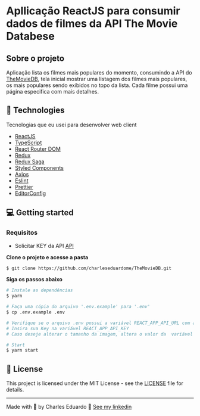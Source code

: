 # Apllicação ReactJS para consumir dados de filmes da API The Movie Databese

## Sobre o projeto

Aplicação lista os filmes mais populares do momento, consumindo a API do [TheMovieDB](https://developers.themoviedb.org/), tela inicial mostrar uma listagem dos filmes mais populares, os mais populares sendo exibidos no topo da lista. Cada filme possui uma página especifica com mais detalhes.

## 🚀 Technologies

Tecnologias que eu usei para desenvolver web client

- [ReactJS](https://reactjs.org/)
- [TypeScript](https://www.typescriptlang.org/)
- [React Router DOM](https://reacttraining.com/react-router/)
- [Redux](https://redux.js.org/)
- [Redux Saga](https://redux-saga.js.org/)
- [Styled Components](https://styled-components.com/)
- [Axios](https://github.com/axios/axios)
- [Eslint](https://eslint.org/)
- [Prettier](https://prettier.io/)
- [EditorConfig](https://editorconfig.org/)

## 💻 Getting started

### Requisitos

- Solicitar KEY da API [API](https://developers.themoviedb.org/3/getting-started/introduction)

**Clone o projeto e acesse a pasta**

```bash
$ git clone https://github.com/charleseduardome/TheMovieDB.git
```

**Siga os passos abaixo**

```bash
# Instale as dependências
$ yarn

# Faça uma cópia do arquivo '.env.example' para '.env'
$ cp .env.example .env

# Verifique se o arquivo .env possui a variável REACT_APP_API_URL com a url da API
# Insira sua Key na variável REACT_APP_API_KEY
# Caso deseje alterar o tamanho da imagem, altera o valor da  variável REACT_APP_BASE_URL_IMAGEM

# Start
$ yarn start
```

## 📝 License

This project is licensed under the MIT License - see the [LICENSE](LICENSE) file for details.

---

Made with 💜 by Charles Eduardo 👋 [See my linkedin](https://www.linkedin.com/in/charleseduardome//)
